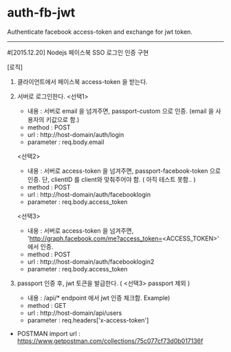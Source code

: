# auth-fb-jwt
Authenticate facebook access-token and exchange for jwt token.

-----------------------------------------------------------------------------------------------------

#[2015.12.20]
Nodejs 페이스북 SSO 로그인 인증 구현

[로직]
 1) 클라이언트에서 페이스북 access-token 을 받는다.

 2) 서버로 로그인한다.
    <선택1> 
    - 내용 : 서버로 email 을 넘겨주면, passport-custom 으로 인증. (email 을 사용자의 키값으로 함.)
    - method : POST
    - url : http://host-domain/auth/login
    - parameter : req.body.email
    
    <선택2>
    - 내용 : 서버로 access-token 을 넘겨주면, passport-facebook-token 으로 인증.
             단, clientID 를 client와 맞춰주어야 함. ( 아직 테스트 못함.. )
    - method : POST
    - url : http://host-domain/auth/facebooklogin
    - parameter : req.body.access_token

    <선택3>
    - 내용 : 서버로 access-token 을 넘겨주면, 
             'http://graph.facebook.com/me?access_token=<ACCESS_TOKEN>' 에서 인증.
    - method : POST
    - url : http://host-domain/auth/facebooklogin2
    - parameter : req.body.access_token

3) passport 인증 후, jwt 토큰을 발급한다. ( <선택3> passport 제외 )
    - 내용 : /api/* endpoint 에서 jwt 인증 체크함.
    Example)
    - method : GET
    - url : http://host-domain/api/users
    - parameter : req.headers['x-access-token']   


* POSTMAN import url :
https://www.getpostman.com/collections/75c077cf73d0b017136f
